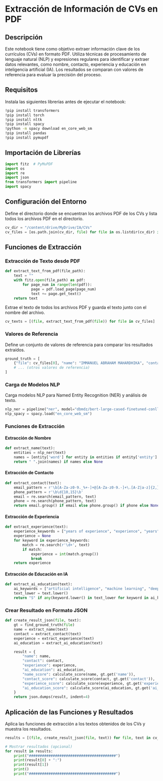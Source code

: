 # Extracción de Información de CVs en PDF

## Descripción

Este notebook tiene como objetivo extraer información clave de los currículos (CVs) en formato PDF. Utiliza técnicas de procesamiento de lenguaje natural (NLP) y expresiones regulares para identificar y extraer datos relevantes, como nombre, contacto, experiencia y educación en inteligencia artificial (IA). Los resultados se comparan con valores de referencia para evaluar la precisión del proceso.

## Requisitos

Instala las siguientes librerías antes de ejecutar el notebook:

```bash
!pip install transformers
!pip install torch
!pip install nltk
!pip install spacy
!python -m spacy download en_core_web_sm
!pip install pandas
!pip install pymupdf
```

## Importación de Librerías

```python
import fitz  # PyMuPDF
import os
import re
import json
from transformers import pipeline
import spacy
```

## Configuración del Entorno

Define el directorio donde se encuentran los archivos PDF de los CVs y lista todos los archivos PDF en el directorio.

```python
cv_dir = "/content/drive/MyDrive/IA/CVs"
cv_files = [os.path.join(cv_dir, file) for file in os.listdir(cv_dir) if file.endswith('.pdf')]
```

## Funciones de Extracción

### Extracción de Texto desde PDF

```python
def extract_text_from_pdf(file_path):
    text = ""
    with fitz.open(file_path) as pdf:
        for page_num in range(len(pdf)):
            page = pdf.load_page(page_num)
            text += page.get_text()
    return text
```

Extrae el texto de todos los archivos PDF y guarda el texto junto con el nombre del archivo.

```python
cv_texts = [(file, extract_text_from_pdf(file)) for file in cv_files]
```

### Valores de Referencia

Define un conjunto de valores de referencia para comparar los resultados extraídos.

```python
ground_truth = [
    {"file": cv_files[0], "name": "IMMANUEL ABRAHAM MAHARDHIKA", "contact": ["+62 8577 7124 773", "dhikayudano@gmail.com"], "experience": 7, "ai_education": "N"},
    # ... (otros valores de referencia)
]
```

### Carga de Modelos NLP

Carga modelos NLP para Named Entity Recognition (NER) y análisis de texto.

```python
nlp_ner = pipeline("ner", model="dbmdz/bert-large-cased-finetuned-conll03-english", tokenizer="dbmdz/bert-large-cased-finetuned-conll03-english")
nlp_spacy = spacy.load("en_core_web_sm")
```

### Funciones de Extracción

#### Extracción de Nombre

```python
def extract_name(text):
    entities = nlp_ner(text)
    names = [entity['word'] for entity in entities if entity['entity'] == 'B-PER']
    return " ".join(names) if names else None
```

#### Extracción de Contacto

```python
def extract_contact(text):
    email_pattern = r'\b[A-Za-z0-9._%+-]+@[A-Za-z0-9.-]+\.[A-Z|a-z]{2,}\b'
    phone_pattern = r'\b\d{10,15}\b'
    email = re.search(email_pattern, text)
    phone = re.search(phone_pattern, text)
    return email.group() if email else phone.group() if phone else None
```

#### Extracción de Experiencia

```python
def extract_experience(text):
    experience_keywords = ["years of experience", "experience", "years"]
    experience = None
    for keyword in experience_keywords:
        match = re.search(r'\d+', text)
        if match:
            experience = int(match.group())
            break
    return experience
```

#### Extracción de Educación en IA

```python
def extract_ai_education(text):
    ai_keywords = ["artificial intelligence", "machine learning", "deep learning", "AI"]
    text_lower = text.lower()
    return "S" if any(keyword.lower() in text_lower for keyword in ai_keywords) else "N"
```

### Crear Resultado en Formato JSON

```python
def create_result_json(file, text):
    gt = find_ground_truth(file)
    name = extract_name(text)
    contact = extract_contact(text)
    experience = extract_experience(text)
    ai_education = extract_ai_education(text)

    result = {
        "name": name,
        "contact": contact,
        "experience": experience,
        "ai_education": ai_education,
        "name_score": calculate_score(name, gt.get('name')),
        "contact_score": calculate_score(contact, gt.get('contact')),
        "experience_score": calculate_score(experience, gt.get('experience')),
        "ai_education_score": calculate_score(ai_education, gt.get('ai_education'))
    }
    return json.dumps(result, indent=4)
```

## Aplicación de las Funciones y Resultados

Aplica las funciones de extracción a los textos obtenidos de los CVs y muestra los resultados.

```python
results = [(file, create_result_json(file, text)) for file, text in cv_texts]

# Mostrar resultados (opcional)
for result in results:
    print("########################################")
    print(result[0] + ":")
    print(result[1])
    print()
    print("########################################")
```